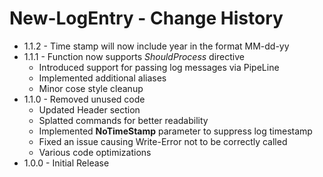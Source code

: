 # New-LogEntry - Change History

- 1.1.2 - Time stamp will now include year in the format MM-dd-yy
- 1.1.1 - Function now supports *ShouldProcess* directive
  - Introduced support for passing log messages via PipeLine
  - Implemented additional aliases
  - Minor cose style cleanup
- 1.1.0 - Removed unused code
  - Updated Header section
  - Splatted commands for better readability
  - Implemented  **NoTimeStamp** parameter to suppress log timestamp
  - Fixed an issue causing Write-Error not to be correctly called
  - Various code optimizations
- 1.0.0 - Initial Release